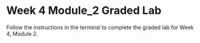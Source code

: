 # Week 4 Module_2 Graded Lab

Follow the instructions in the terminal to complete the graded lab for Week 4, Module 2.